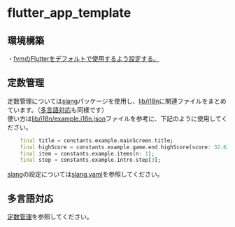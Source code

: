 # flutter_app_template

## 環境構築

・[fvmのFlutterをデフォルトで使用するよう設定する。](https://zenn.dev/welchi/articles/d8f120adeebc7a85ed17#fvm%E3%81%A7%E3%82%A4%E3%83%B3%E3%82%B9%E3%83%88%E3%83%BC%E3%83%AB%E3%81%97%E3%81%9Fflutter%E3%82%92%E3%80%81%E3%83%87%E3%83%95%E3%82%A9%E3%83%AB%E3%83%88%E3%81%A8%E3%81%97%E3%81%A6%E4%BD%BF%E3%81%86)

## 定数管理
定数管理については[slang](https://pub.dev/packages/slang)パッケージを使用し、[lib/i18n](./lib/i18n/)に関連ファイルをまとめています。（[多言語対応](##多言語対応)も同様です）<br>
使い方は[lib/i18n/example.i18n.json](./lib/i18n/example.i18n.json)ファイルを参考に、下記のように使用してください。

```dart
    final title = constants.example.mainScreen.title;
    final highScore = constants.example.game.end.highScore(score: 32.6);
    final item = constants.example.items(n: 1);
    final step = constants.example.intro.step[3];
```
[slang](https://pub.dev/packages/slang)の設定については[slang.yaml](./slang.yaml)を参照してください。

## 多言語対応
[定数管理](##定数管理)を参照してください。
